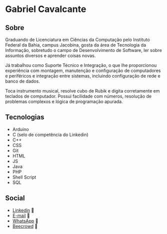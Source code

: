 # Gabriel Cavalcante

## Sobre

Graduando de Licenciatura em Ciências da Computação pelo Instituto Federal da Bahia, campus Jacobina, gosta da área de Tecnologia da Informação, sobretudo o campo de Desenvolvimento de Software, ler sobre assuntos diversos e aprender coisas novas.

Já trabalhou como Suporte Técnico e Integração, o que lhe proporcionou experiência com montagem, manutenção e configuração de computadores e periféricos e integração entre sistemas, incluindo configuração de rede e banco de dados.

Toca instrumento musical, resolve cubo de Rubik e digita corretamente em teclados de computador. Possui facilidade com números, resolução de problemas complexos e lógica de programação apurada.

## Tecnologias
* Arduíno
* C (selo de competência do Linkedin)
* C++
* CSS
* Git
* HTML
* JS
* Java
* PHP
* Shell Script
* SQL

## Social
* [Linkedin](https://www.linkedin.com/in/gabriel-cavalcante-225076242) :link:
* [E-mail](mailto:gabriel.lcifba@gmail.com) :link:
* [WhatsApp](http://wa.me/5574981343313) :link:
* [Beecrowd](https://www.beecrowd.com.br/judge/pt/profile/853225) :link:
